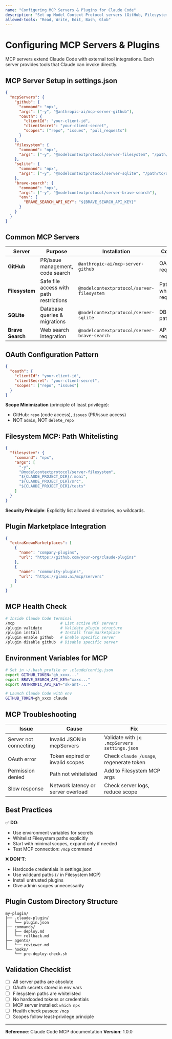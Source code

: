 ```yaml
---
name: "Configuring MCP Servers & Plugins for Claude Code"
description: "Set up Model Context Protocol servers (GitHub, Filesystem, Brave Search, SQLite). Configure OAuth, manage permissions, validate MCP structure. Use when integrating external tools, APIs, or expanding Claude Code capabilities."
allowed-tools: "Read, Write, Edit, Bash, Glob"
---
```


# Configuring MCP Servers & Plugins

MCP servers extend Claude Code with external tool integrations. Each server provides tools that Claude can invoke directly.

## MCP Server Setup in settings.json

```json
{
  "mcpServers": {
    "github": {
      "command": "npx",
      "args": ["-y", "@anthropic-ai/mcp-server-github"],
      "oauth": {
        "clientId": "your-client-id",
        "clientSecret": "your-client-secret",
        "scopes": ["repo", "issues", "pull_requests"]
      }
    },
    "filesystem": {
      "command": "npx",
      "args": ["-y", "@modelcontextprotocol/server-filesystem", "/path/to/allowed/files"]
    },
    "sqlite": {
      "command": "npx",
      "args": ["-y", "@modelcontextprotocol/server-sqlite", "/path/to/database.db"]
    },
    "brave-search": {
      "command": "npx",
      "args": ["-y", "@modelcontextprotocol/server-brave-search"],
      "env": {
        "BRAVE_SEARCH_API_KEY": "${BRAVE_SEARCH_API_KEY}"
      }
    }
  }
}
```

## Common MCP Servers

| Server | Purpose | Installation | Config |
|--------|---------|--------------|--------|
| **GitHub** | PR/issue management, code search | `@anthropic-ai/mcp-server-github` | OAuth required |
| **Filesystem** | Safe file access with path restrictions | `@modelcontextprotocol/server-filesystem` | Path whitelist required |
| **SQLite** | Database queries & migrations | `@modelcontextprotocol/server-sqlite` | DB file path |
| **Brave Search** | Web search integration | `@modelcontextprotocol/server-brave-search` | API key required |

## OAuth Configuration Pattern

```json
{
  "oauth": {
    "clientId": "your-client-id",
    "clientSecret": "your-client-secret",
    "scopes": ["repo", "issues"]
  }
}
```

**Scope Minimization** (principle of least privilege):
- GitHub: `repo` (code access), `issues` (PR/issue access)
- NOT `admin`, NOT `delete_repo`

## Filesystem MCP: Path Whitelisting

```json
{
  "filesystem": {
    "command": "npx",
    "args": [
      "-y",
      "@modelcontextprotocol/server-filesystem",
      "${CLAUDE_PROJECT_DIR}/.moai",
      "${CLAUDE_PROJECT_DIR}/src",
      "${CLAUDE_PROJECT_DIR}/tests"
    ]
  }
}
```

**Security Principle**: Explicitly list allowed directories, no wildcards.

## Plugin Marketplace Integration

```json
{
  "extraKnownMarketplaces": [
    {
      "name": "company-plugins",
      "url": "https://github.com/your-org/claude-plugins"
    },
    {
      "name": "community-plugins",
      "url": "https://glama.ai/mcp/servers"
    }
  ]
}
```

## MCP Health Check

```bash
# Inside Claude Code terminal
/mcp                    # List active MCP servers
/plugin validate        # Validate plugin structure
/plugin install         # Install from marketplace
/plugin enable github   # Enable specific server
/plugin disable github  # Disable specific server
```

## Environment Variables for MCP

```bash
# Set in ~/.bash_profile or .claude/config.json
export GITHUB_TOKEN="gh_xxxx..."
export BRAVE_SEARCH_API_KEY="xxxx..."
export ANTHROPIC_API_KEY="sk-ant-..."

# Launch Claude Code with env
GITHUB_TOKEN=gh_xxxx claude
```

## MCP Troubleshooting

| Issue | Cause | Fix |
|-------|-------|-----|
| Server not connecting | Invalid JSON in mcpServers | Validate with `jq .mcpServers settings.json` |
| OAuth error | Token expired or invalid scopes | Check `claude /usage`, regenerate token |
| Permission denied | Path not whitelisted | Add to Filesystem MCP args |
| Slow response | Network latency or server overload | Check server logs, reduce scope |

## Best Practices

✅ **DO**:
- Use environment variables for secrets
- Whitelist Filesystem paths explicitly
- Start with minimal scopes, expand only if needed
- Test MCP connection: `/mcp` command

❌ **DON'T**:
- Hardcode credentials in settings.json
- Use wildcard paths (`/` in Filesystem MCP)
- Install untrusted plugins
- Give admin scopes unnecessarily

## Plugin Custom Directory Structure

```
my-plugin/
├── .claude-plugin/
│   └── plugin.json
├── commands/
│   ├── deploy.md
│   └── rollback.md
├── agents/
│   └── reviewer.md
└── hooks/
    └── pre-deploy-check.sh
```

## Validation Checklist

- [ ] All server paths are absolute
- [ ] OAuth secrets stored in env vars
- [ ] Filesystem paths are whitelisted
- [ ] No hardcoded tokens or credentials
- [ ] MCP server installed: `which npx`
- [ ] Health check passes: `/mcp`
- [ ] Scopes follow least-privilege principle

---

**Reference**: Claude Code MCP documentation
**Version**: 1.0.0
